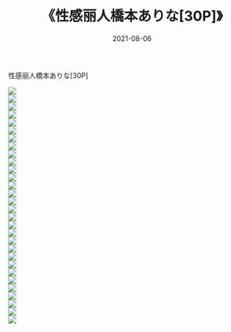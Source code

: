 ﻿---
layout: post
title:  《性感丽人橋本ありな[30P]》
date:   2021-08-06
img: http://imgx.orgx.ga/漏D/2021/性感丽人橋本ありな[30P]/000.jpg
categories: [美女, 清纯, 唯美]
---

性感丽人橋本ありな[30P]

  ![](http://imgx.orgx.ga/漏D/2021/性感丽人橋本ありな[30P]/001.jpg) <br> ![](http://imgx.orgx.ga/漏D/2021/性感丽人橋本ありな[30P]/002.jpg) <br> ![](http://imgx.orgx.ga/漏D/2021/性感丽人橋本ありな[30P]/003.jpg) <br> ![](http://imgx.orgx.ga/漏D/2021/性感丽人橋本ありな[30P]/004.jpg) <br> ![](http://imgx.orgx.ga/漏D/2021/性感丽人橋本ありな[30P]/005.jpg) <br> ![](http://imgx.orgx.ga/漏D/2021/性感丽人橋本ありな[30P]/006.jpg) <br> ![](http://imgx.orgx.ga/漏D/2021/性感丽人橋本ありな[30P]/007.jpg) <br> ![](http://imgx.orgx.ga/漏D/2021/性感丽人橋本ありな[30P]/008.jpg) <br> ![](http://imgx.orgx.ga/漏D/2021/性感丽人橋本ありな[30P]/009.jpg) <br> ![](http://imgx.orgx.ga/漏D/2021/性感丽人橋本ありな[30P]/010.jpg) <br> ![](http://imgx.orgx.ga/漏D/2021/性感丽人橋本ありな[30P]/011.jpg) <br> ![](http://imgx.orgx.ga/漏D/2021/性感丽人橋本ありな[30P]/012.jpg) <br> ![](http://imgx.orgx.ga/漏D/2021/性感丽人橋本ありな[30P]/013.jpg) <br> ![](http://imgx.orgx.ga/漏D/2021/性感丽人橋本ありな[30P]/014.jpg) <br> ![](http://imgx.orgx.ga/漏D/2021/性感丽人橋本ありな[30P]/015.jpg) <br> ![](http://imgx.orgx.ga/漏D/2021/性感丽人橋本ありな[30P]/016.jpg) <br> ![](http://imgx.orgx.ga/漏D/2021/性感丽人橋本ありな[30P]/017.jpg) <br> ![](http://imgx.orgx.ga/漏D/2021/性感丽人橋本ありな[30P]/018.jpg) <br> ![](http://imgx.orgx.ga/漏D/2021/性感丽人橋本ありな[30P]/019.jpg) <br> ![](http://imgx.orgx.ga/漏D/2021/性感丽人橋本ありな[30P]/020.jpg) <br> ![](http://imgx.orgx.ga/漏D/2021/性感丽人橋本ありな[30P]/021.jpg) <br> ![](http://imgx.orgx.ga/漏D/2021/性感丽人橋本ありな[30P]/022.jpg) <br> ![](http://imgx.orgx.ga/漏D/2021/性感丽人橋本ありな[30P]/023.jpg) <br> ![](http://imgx.orgx.ga/漏D/2021/性感丽人橋本ありな[30P]/024.jpg) <br> ![](http://imgx.orgx.ga/漏D/2021/性感丽人橋本ありな[30P]/025.jpg) <br> ![](http://imgx.orgx.ga/漏D/2021/性感丽人橋本ありな[30P]/026.jpg) <br> ![](http://imgx.orgx.ga/漏D/2021/性感丽人橋本ありな[30P]/027.jpg) <br> ![](http://imgx.orgx.ga/漏D/2021/性感丽人橋本ありな[30P]/028.jpg) <br> ![](http://imgx.orgx.ga/漏D/2021/性感丽人橋本ありな[30P]/029.jpg) <br> ![](http://imgx.orgx.ga/漏D/2021/性感丽人橋本ありな[30P]/030.jpg) <br>